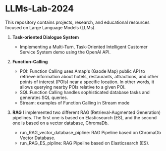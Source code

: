 # LLMs-Lab-2024

This repository contains projects, research, and educational resources focused on Large Language Models (LLMs).

1. **Task-oriented Dialogue System**
   - Implementing a Multi-Turn, Task-Oriented Intelligent Customer Service System demo using the OpenAI API.
  
2. **Function-Calling**
   - POI: Function Calling uses Amap's (Gaode Map) public API to retrieve information about hotels, restaurants, attractions, and other points of interest (POIs) near a specific location. In other words, it allows querying nearby POIs relative to a given POI.
   - SQL:Function Calling handles sophisticated database tasks and generates SQL queries.
   - Stream: examples of Function Calling in Stream mode

2. **RAG**
   I implemented two different RAG (Retrieval-Augmented Generation) pipelines. The first one is based on Elasticsearch (ES), and the second one is based on a vector database, ChromaDb.
   - run_RAG_vector_database_pipline: RAG Pipeline based on ChromaDb Vector Database.
   - run_RAG_ES_pipline: RAG Pipeline based on Elasticsearch (ES).
   